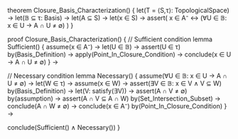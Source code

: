 theorem Closure_Basis_Characterization() {
  let(T = ⟨S,τ⟩: TopologicalSpace) →
  let(𝔹 ⊆ τ: Basis) →
  let(A ⊆ S) →
  let(x ∈ S) →
  assert(
    x ∈ A⁻ ↔ (∀U ∈ 𝔹: x ∈ U → A ∩ U ≠ ∅)
  )
}

proof Closure_Basis_Characterization() {
  // Sufficient condition
  lemma Sufficient() {
    assume(x ∈ A⁻) →
    let(U ∈ 𝔹) →
    assert(U ∈ τ) by(Basis_Definition) →
    apply(Point_In_Closure_Condition) →
    conclude(x ∈ U → A ∩ U ≠ ∅)
  } →

  // Necessary condition
  lemma Necessary() {
    assume(∀U ∈ 𝔹: x ∈ U → A ∩ U ≠ ∅) →
    let(W ∈ τ) →
    assume(x ∈ W) →
    assert(∃V ∈ 𝔹: x ∈ V ∧ V ⊆ W) by(Basis_Definition) →
    let(V: satisfy(∃V)) →
    assert(A ∩ V ≠ ∅) by(assumption) →
    assert(A ∩ V ⊆ A ∩ W) by(Set_Intersection_Subset) →
    conclude(A ∩ W ≠ ∅) →
    conclude(x ∈ A⁻) by(Point_In_Closure_Condition)
  } →

  conclude(Sufficient() ∧ Necessary())
}
